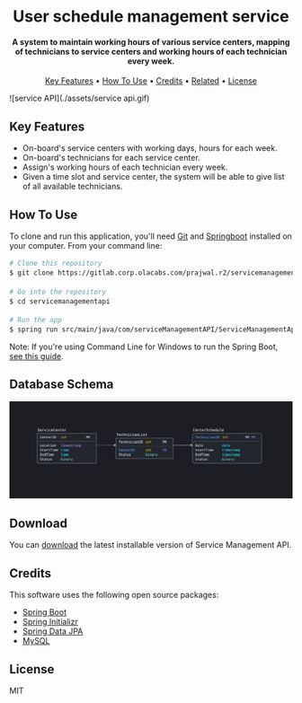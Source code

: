 
<h1 align="center">
  User schedule management service
  <br>
</h1>

<h4 align="center">A system to maintain working hours of various service centers, mapping of technicians to service centers and working hours of each technician every week.</h4>


<p align="center">
  <a href="#key-features">Key Features</a> •
  <a href="#how-to-use">How To Use</a> •
  <a href="#credits">Credits</a> •
  <a href="#related">Related</a> •
  <a href="#license">License</a>
</p>

![service API](./assets/service api.gif)

## Key Features

* On-board's service centers with working days, hours for each week.
* On-board's technicians for each service center.
* Assign's working hours of each technician every week.
* Given a time slot and service center, the system will be able to give list of all available technicians.


## How To Use

To clone and run this application, you'll need [Git](https://git-scm.com) and [Springboot](https://spring.io/projects/spring-boot) installed on your computer. From your command line:

```bash
# Clone this repository
$ git clone https://gitlab.corp.olacabs.com/prajwal.r2/servicemanagementapi.git

# Go into the repository
$ cd servicemanagementapi

# Run the app
$ spring run src/main/java/com/serviceManagementAPI/ServiceManagementApiApplication.java 
```

Note: If you're using Command Line for Windows to run the Spring Boot, [see this guide](https://www.javaguides.net/2019/05/run-spring-boot-app-from-command-line.html).

## Database Schema
![database schema](./assets/database.png)
## Download

You can [download](https://gitlab.corp.olacabs.com/prajwal.r2/servicemanagementapi) the latest installable version of Service Management API.

## Credits

This software uses the following open source packages:

- [Spring Boot](https://spring.io/projects/spring-boot)
- [Spring Initializr](https://start.spring.io/)
- [Spring Data JPA](https://spring.io/projects/spring-data-jpa)
- [MySQL](https://www.mysql.com/)

## License

MIT


